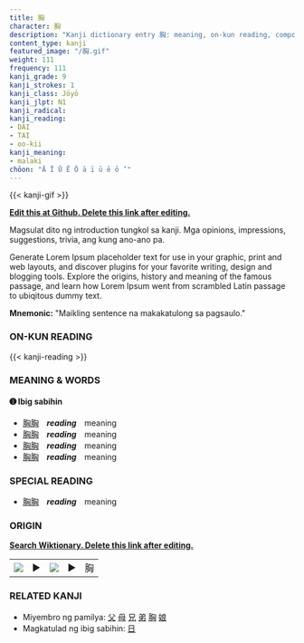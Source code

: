 ```yaml
---
title: 胸
character: 胸
description: "Kanji dictionary entry 胸: meaning, on-kun reading, compounds, origin, related kanji"
content_type: kanji
featured_image: "/胸.gif"
weight: 111
frequency: 111
kanji_grade: 9
kanji_strokes: 1
kanji_class: Jōyō
kanji_jlpt: N1
kanji_radical: 
kanji_reading: 
- DAI
- TAI
- oo-kii
kanji_meaning:
- malaki
chōon: "Ā Ī Ū Ē Ō ā ī ū ē ō ’"
---
```

[//]: # (Don't edit the line below. Kanji animated GIF code is automatically generated.)
{{< kanji-gif >}}

[//]: # (Edit below this line.)

**[Edit this at Github. Delete this link after editing.](https://github.com/tim0g/tim/tree/main/content/kanji/胸/index.md)**

Magsulat dito ng introduction tungkol sa kanji. Mga opinions, impressions, suggestions, trivia, ang kung ano-ano pa.

Generate Lorem Ipsum placeholder text for use in your graphic, print and web layouts, and discover plugins for your favorite writing, design and blogging tools. Explore the origins, history and meaning of the famous passage, and learn how Lorem Ipsum went from scrambled Latin passage to ubiqitous dummy text.
 
**Mnemonic:** "Maikling sentence na makakatulong sa pagsaulo."

### ON-KUN READING

[//]: # (Don't edit the line below. ON-KUN READING code is automatically generated.)
{{< kanji-reading >}}

### MEANING & WORDS

#### ➊ **Ibig sabihin**
  - [胸](../胸)[胸](../胸)　***reading***　meaning
  - [胸](../胸)[胸](../胸)　***reading***　meaning
  - [胸](../胸)[胸](../胸)　***reading***　meaning
  - [胸](../胸)[胸](../胸)　***reading***　meaning

### SPECIAL READING
  - [胸](../胸)[胸](../胸)　***reading***　meaning

### ORIGIN

**[Search Wiktionary. Delete this link after editing.](https://wiktionary.org/wiki/胸)**
<table class="kanji-table"><tr><td>
<img src="60px-胸-bronze.svg.png">
</td><td>▶</td><td>
<img src="60px-胸-oracle.svg.png">
</td><td>▶</td>
<td class="kanji-origin">胸</td>
</tr></table>

### RELATED KANJI
- Miyembro ng pamilya: [父](../父) [母](../母) [兄](../兄) [弟](../弟) [胸](../胸) [娘](../娘)
- Magkatulad ng ibig sabihin: [日](../日)
